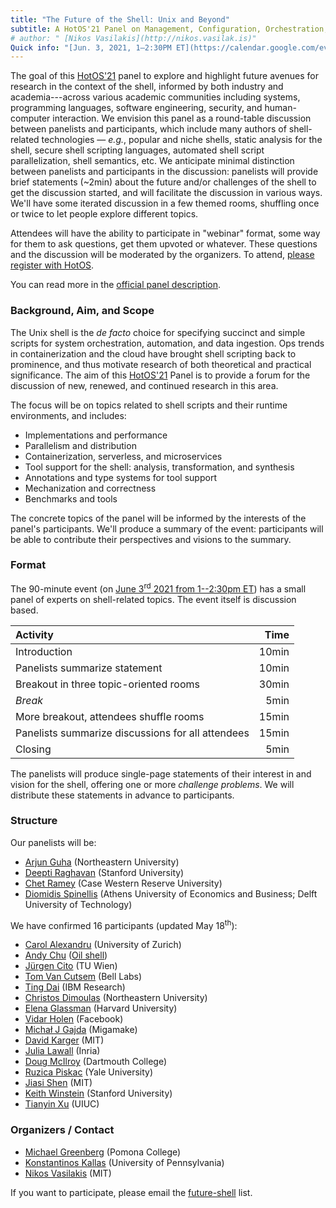 ```yaml
---
title: "The Future of the Shell: Unix and Beyond"
subtitle: A HotOS'21 Panel on Management, Configuration, Orchestration, and Data Processing in the Shell
# author: " [Nikos Vasilakis](http://nikos.vasilak.is)"
Quick info: "[Jun. 3, 2021, 1–2:30PM ET](https://calendar.google.com/event?action=TEMPLATE&tmeid=MTFrN2tpbWJuMTVmZHBuazduOGpkNThqamIgNWo1MTBsNGIzY2VoYTc2bmVzc3FtMDhnNGtAZw&tmsrc=5j510l4b3ceha76nessqm08g4k%40group.calendar.google.com) | Registration: [HotOS](https://web.cvent.com/event/ea21de2e-ff68-470b-8b09-743b6572c469/) | Contact: [future-shell](https://groups.google.com/g/future-shell)"
---
```


The goal of this [HotOS'21](https://sigops.org/s/conferences/hotos/2021/) panel to explore and highlight future avenues for research in the context of the shell, informed by both industry and academia---across various academic communities including systems, programming languages, software engineering, security, and human-computer interaction.
We envision this panel as a round-table discussion between panelists and participants, which include many authors of shell-related technologies — _e.g._, popular and niche shells, static analysis for the shell, secure shell scripting languages, automated shell script parallelization, shell semantics, etc.
We anticipate minimal distinction between panelists and participants in the discussion:
  panelists will provide brief statements (~2min) about the future and/or challenges of the shell to get the discussion started, and will facilitate the discussion in various ways.
We'll have some iterated discussion in a few themed rooms, shuffling once or twice to let people explore different topics.

Attendees will have the ability to participate in "webinar" format, some way for them to ask questions, get them upvoted or whatever.
These questions and the discussion will be moderated by the organizers. 
To attend, [please register with HotOS](https://web.cvent.com/event/ea21de2e-ff68-470b-8b09-743b6572c469/).

You can read more in the [official panel description](panel-summary.pdf).

<section>

### Background, Aim, and Scope

The Unix shell is the _de facto_ choice for specifying succinct and simple scripts for system orchestration, automation, and data ingestion. Ops trends in containerization and the cloud have brought shell scripting back to prominence, and thus motivate research of both theoretical and practical significance. The aim of this [HotOS'21](https://sigops.org/s/conferences/hotos/2021/) Panel is to provide a forum for the discussion of new, renewed, and continued research in this area.

The focus will be on topics related to shell scripts and their runtime environments, and includes:

* Implementations and performance
* Parallelism and distribution
* Containerization, serverless, and microservices
* Tool support for the shell: analysis, transformation, and synthesis
* Annotations and type systems for tool support
* Mechanization and correctness
* Benchmarks and tools

The concrete topics of the panel will be informed by the interests of the panel's participants. We'll produce a summary of the event: participants will be able to contribute their perspectives and visions to the summary.

### Format

The 90-minute event (on [June 3<sup>rd</sup> 2021 from 1--2:30pm
ET](https://calendar.google.com/event?action=TEMPLATE&tmeid=MTFrN2tpbWJuMTVmZHBuazduOGpkNThqamIgNWo1MTBsNGIzY2VoYTc2bmVzc3FtMDhnNGtAZw&tmsrc=5j510l4b3ceha76nessqm08g4k%40group.calendar.google.com)) has a small panel of experts on shell-related topics. The
event itself is discussion based.

| Activity                                          | Time  |
| :------------------------------------------------ | ----: |
| Introduction                                      | 10min |
| Panelists summarize statement                     | 10min |
| Breakout in three topic-oriented rooms            | 30min |
| *Break*                                           | 5min  |
| More breakout, attendees shuffle rooms            | 15min |
| Panelists summarize discussions for all attendees | 15min |
| Closing                                           | 5min  |


The panelists will produce single-page statements of their interest in
  and vision for the shell, offering one or more *challenge
  problems*. We will distribute these statements in advance to
  participants.

### Structure

Our panelists will be:

* [Arjun Guha](https://ccs.neu.edu/~arjunguha/main/home/) (Northeastern University)
* [Deepti Raghavan](https://deeptir.me/) (Stanford University)
* [Chet Ramey](https://tiswww.case.edu/php/chet/) (Case Western Reserve University)
* [Diomidis Spinellis](https://www2.dmst.aueb.gr/dds/) (Athens University of Economics and Business; Delft University of Technology)

We have confirmed 16 participants (updated May 18<sup>th</sup>):

* [Carol Alexandru](https://www.ifi.uzh.ch/en/seal/people/alexandru.html) (University of Zurich)
* [Andy Chu](https://andychu.net/) ([Oil shell](https://www.oilshell.org/))
* [Jürgen Cito](http://people.csail.mit.edu/jcito/) (TU Wien)
* [Tom Van Cutsem](https://tvcutsem.github.io/) (Bell Labs)
* [Ting Dai](https://tingdai.github.io/index.html) (IBM Research)
* [Christos Dimoulas](http://users.eecs.northwestern.edu/~chrdimo/) (Northeastern University)
* [Elena Glassman](https://glassmanlab.seas.harvard.edu/glassman.html) (Harvard University)
* [Vidar Holen](https://www.vidarholen.net/) (Facebook)
* [Michał J Gajda](http://www.migamake.com/) (Migamake)
* [David Karger](http://people.csail.mit.edu/karger/) (MIT)
* [Julia Lawall](https://who.paris.inria.fr/Julia.Lawall/) (Inria)
* [Doug McIlroy](https://www.cs.dartmouth.edu/~doug/) (Dartmouth College)
* [Ruzica Piskac](http://www.cs.yale.edu/homes/piskac/) (Yale University)
* [Jiasi Shen](http://shenjiasi.com/) (MIT)
* [Keith Winstein](https://cs.stanford.edu/~keithw/) (Stanford University)
* [Tianyin Xu](https://tianyin.github.io/) (UIUC)

### Organizers / Contact

* [Michael Greenberg](https://cs.pomona.edu/~michael/) (Pomona College)
* [Konstantinos Kallas](https://angelhof.github.io) (University of Pennsylvania)
* [Nikos Vasilakis](http://nikos.vasilak.is) (MIT)

If you want to participate, please email the [future-shell](mailto:future-shell@googlegroups.com) list.
